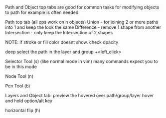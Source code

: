 Path and Object top tabs are good for common tasks for modifying objects
  to path for example is often needed

Path top tab
  (all ops work on n objects)
  Union - for joining 2 or more paths into 1 and keep the look the same
  Difference - remove 1 shape from another
  Intersection - only keep the Intersection of 2 shapes


NOTE:
  if stroke or fill color doesnt show. check opacity

deep select the path in the layer and group
<ctrl>+<left_click>

Selector Tool (s) (like normal mode in vim) many commands expect you to be in this mode

Node Tool (n)

Pen Tool (b)

Layers and Object tab:
  preview the hovered over path/group/layer
  hover and hold option/alt key

horizontal flip (h)
